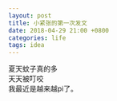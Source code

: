 ```yaml
---
layout: post
title: 小紧张的第一次发文
date: 2018-04-29 21:00 +0800
categories: life
tags: idea
---
```


<!--more-->
夏天蚊子真的多  
天天被叮咬  
我最近是越来越pi了。
